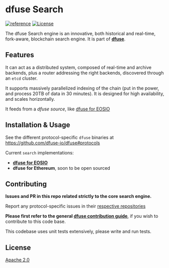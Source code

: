 # dfuse Search
[![reference](https://img.shields.io/badge/godoc-reference-5272B4.svg?style=flat-square)](https://pkg.go.dev/github.com/dfuse-io/search)
[![License](https://img.shields.io/badge/License-Apache%202.0-blue.svg)](https://opensource.org/licenses/Apache-2.0)

The dfuse Search engine is an innovative, both historical and real-time,
fork-aware, blockchain search engine.
It is part of **[dfuse](https://github.com/dfuse-io/dfuse)**.


## Features

It can act as a distributed system, composed of real-time and archive
backends, plus a router addressing the right backends, discovered
through an `etcd` cluster.

It supports massively parallelized indexing of the chain (put in the
power, and process 20TB of data in 30 minutes).  It is designed for
high availability, and scales horizontally.

It feeds from a _dfuse source_, like [dfuse for EOSIO](https://github.com/dfuse-io/dfuse-eosio)


## Installation & Usage

See the different protocol-specific `dfuse` binaries at https://github.com/dfuse-io/dfuse#protocols

Current `search` implementations:

* [**dfuse for EOSIO**](https://github.com/dfuse-io/dfuse-eosio)
* **dfuse for Ethereum**, soon to be open sourced


## Contributing

**Issues and PR in this repo related strictly to the core search engine.**

Report any protocol-specific issues in their
[respective repositories](https://github.com/dfuse-io/dfuse#protocols)

**Please first refer to the general
[dfuse contribution guide](https://github.com/dfuse-io/dfuse/blob/master/CONTRIBUTING.md)**,
if you wish to contribute to this code base.

This codebase uses unit tests extensively, please write and run tests.


## License

[Apache 2.0](LICENSE)

